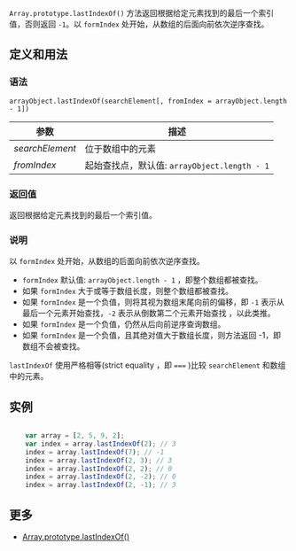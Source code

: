 `Array.prototype.lastIndexOf()` 方法返回根据给定元素找到的最后一个索引值，否则返回 `-1`。以 `formIndex` 处开始，从数组的后面向前依次逆序查找。

## 定义和用法

### 语法

`arrayObject.lastIndexOf(searchElement[, fromIndex = arrayObject.length - 1])`

| 参数 | 描述 |
| --- | --- |
| _searchElement_ | 位于数组中的元素 |
| _fromIndex_ | 起始查找点，默认值: `arrayObject.length - 1` |

### 返回值

返回根据给定元素找到的最后一个索引值。

### 说明

以 `formIndex` 处开始，从数组的后面向前依次逆序查找。

*   `formIndex` 默认值: `arrayObject.length - 1` ，即整个数组都被查找。
*   如果 `formIndex` 大于或等于数组长度，则整个数组都被查找。
*   如果 `formIndex` 是一个负值，则将其视为数组末尾向前的偏移，即 `-1` 表示从最后一个元素开始查找，`-2` 表示从倒数第二个元素开始查找 ，以此类推。
*   如果 `formIndex` 是一个负值，仍然从后向前逆序查询数组。
*   如果 `formIndex` 是一个负值，且其绝对值大于数组长度，则方法返回 -1，即数组不会被查找。

`lastIndexOf` 使用严格相等(strict equality ，即 `===` )比较 `searchElement` 和数组中的元素。

## 实例

``` javascript

    var array = [2, 5, 9, 2];
    var index = array.lastIndexOf(2); // 3
    index = array.lastIndexOf(7); // -1
    index = array.lastIndexOf(2, 3); // 3
    index = array.lastIndexOf(2, 2); // 0
    index = array.lastIndexOf(2, -2); // 0
    index = array.lastIndexOf(2, -1); // 3

```

## 更多

*   [Array.prototype.lastIndexOf()](https://developer.mozilla.org/zh-CN/docs/Web/JavaScript/Reference/Global_Objects/Array/lastIndexOf)